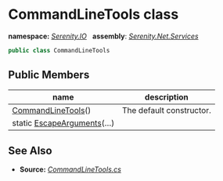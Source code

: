 # CommandLineTools class
**namespace:** *[Serenity.IO](../README.md#serenity.io-namespace)*   **assembly**: *[Serenity.Net.Services](../README.md)*

```csharp
public class CommandLineTools
```

## Public Members

| name | description |
| --- | --- |
| [CommandLineTools](CommandLineTools/CommandLineTools.md)() | The default constructor. |
| static [EscapeArguments](CommandLineTools/EscapeArguments.md)(…) |  |

## See Also

* **Source:** *[CommandLineTools.cs](https://github.com/serenity-is/Serenity/blob/master/src/Serenity.Net.Services/Reporting/CommandLineTools.cs)*